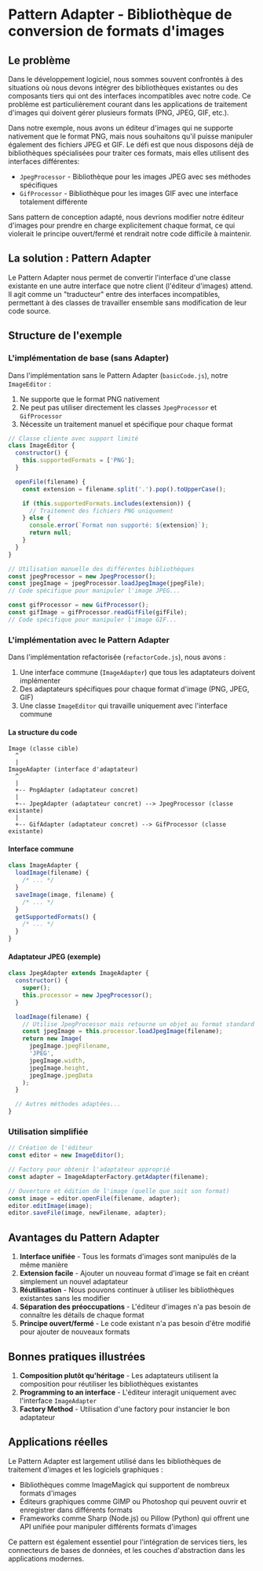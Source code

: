# Pattern Adapter - Bibliothèque de conversion de formats d'images

## Le problème

Dans le développement logiciel, nous sommes souvent confrontés à des situations où nous devons intégrer des bibliothèques existantes ou des composants tiers qui ont des interfaces incompatibles avec notre code. Ce problème est particulièrement courant dans les applications de traitement d'images qui doivent gérer plusieurs formats (PNG, JPEG, GIF, etc.).

Dans notre exemple, nous avons un éditeur d'images qui ne supporte nativement que le format PNG, mais nous souhaitons qu'il puisse manipuler également des fichiers JPEG et GIF. Le défi est que nous disposons déjà de bibliothèques spécialisées pour traiter ces formats, mais elles utilisent des interfaces différentes:

- `JpegProcessor` - Bibliothèque pour les images JPEG avec ses méthodes spécifiques
- `GifProcessor` - Bibliothèque pour les images GIF avec une interface totalement différente

Sans pattern de conception adapté, nous devrions modifier notre éditeur d'images pour prendre en charge explicitement chaque format, ce qui violerait le principe ouvert/fermé et rendrait notre code difficile à maintenir.

## La solution : Pattern Adapter

Le Pattern Adapter nous permet de convertir l'interface d'une classe existante en une autre interface que notre client (l'éditeur d'images) attend. Il agit comme un "traducteur" entre des interfaces incompatibles, permettant à des classes de travailler ensemble sans modification de leur code source.

## Structure de l'exemple

### L'implémentation de base (sans Adapter)

Dans l'implémentation sans le Pattern Adapter (`basicCode.js`), notre `ImageEditor` :

1. Ne supporte que le format PNG nativement
2. Ne peut pas utiliser directement les classes `JpegProcessor` et `GifProcessor`
3. Nécessite un traitement manuel et spécifique pour chaque format

```javascript
// Classe cliente avec support limité
class ImageEditor {
  constructor() {
    this.supportedFormats = ['PNG'];
  }

  openFile(filename) {
    const extension = filename.split('.').pop().toUpperCase();

    if (this.supportedFormats.includes(extension)) {
      // Traitement des fichiers PNG uniquement
    } else {
      console.error(`Format non supporté: ${extension}`);
      return null;
    }
  }
}

// Utilisation manuelle des différentes bibliothèques
const jpegProcessor = new JpegProcessor();
const jpegImage = jpegProcessor.loadJpegImage(jpegFile);
// Code spécifique pour manipuler l'image JPEG...

const gifProcessor = new GifProcessor();
const gifImage = gifProcessor.readGifFile(gifFile);
// Code spécifique pour manipuler l'image GIF...
```

### L'implémentation avec le Pattern Adapter

Dans l'implémentation refactorisée (`refactorCode.js`), nous avons :

1. Une interface commune (`ImageAdapter`) que tous les adaptateurs doivent implémenter
2. Des adaptateurs spécifiques pour chaque format d'image (PNG, JPEG, GIF)
3. Une classe `ImageEditor` qui travaille uniquement avec l'interface commune

#### La structure du code

```
Image (classe cible)
  ^
  |
ImageAdapter (interface d'adaptateur)
  ^
  |
  +-- PngAdapter (adaptateur concret)
  |
  +-- JpegAdapter (adaptateur concret) --> JpegProcessor (classe existante)
  |
  +-- GifAdapter (adaptateur concret) --> GifProcessor (classe existante)
```

#### Interface commune

```javascript
class ImageAdapter {
  loadImage(filename) {
    /* ... */
  }
  saveImage(image, filename) {
    /* ... */
  }
  getSupportedFormats() {
    /* ... */
  }
}
```

#### Adaptateur JPEG (exemple)

```javascript
class JpegAdapter extends ImageAdapter {
  constructor() {
    super();
    this.processor = new JpegProcessor();
  }

  loadImage(filename) {
    // Utilise JpegProcessor mais retourne un objet au format standard
    const jpegImage = this.processor.loadJpegImage(filename);
    return new Image(
      jpegImage.jpegFilename,
      'JPEG',
      jpegImage.width,
      jpegImage.height,
      jpegImage.jpegData
    );
  }

  // Autres méthodes adaptées...
}
```

### Utilisation simplifiée

```javascript
// Création de l'éditeur
const editor = new ImageEditor();

// Factory pour obtenir l'adaptateur approprié
const adapter = ImageAdapterFactory.getAdapter(filename);

// Ouverture et édition de l'image (quelle que soit son format)
const image = editor.openFile(filename, adapter);
editor.editImage(image);
editor.saveFile(image, newFilename, adapter);
```

## Avantages du Pattern Adapter

1. **Interface unifiée** - Tous les formats d'images sont manipulés de la même manière
2. **Extension facile** - Ajouter un nouveau format d'image se fait en créant simplement un nouvel adaptateur
3. **Réutilisation** - Nous pouvons continuer à utiliser les bibliothèques existantes sans les modifier
4. **Séparation des préoccupations** - L'éditeur d'images n'a pas besoin de connaître les détails de chaque format
5. **Principe ouvert/fermé** - Le code existant n'a pas besoin d'être modifié pour ajouter de nouveaux formats

## Bonnes pratiques illustrées

1. **Composition plutôt qu'héritage** - Les adaptateurs utilisent la composition pour réutiliser les bibliothèques existantes
2. **Programming to an interface** - L'éditeur interagit uniquement avec l'interface `ImageAdapter`
3. **Factory Method** - Utilisation d'une factory pour instancier le bon adaptateur

## Applications réelles

Le Pattern Adapter est largement utilisé dans les bibliothèques de traitement d'images et les logiciels graphiques :

- Bibliothèques comme ImageMagick qui supportent de nombreux formats d'images
- Éditeurs graphiques comme GIMP ou Photoshop qui peuvent ouvrir et enregistrer dans différents formats
- Frameworks comme Sharp (Node.js) ou Pillow (Python) qui offrent une API unifiée pour manipuler différents formats d'images

Ce pattern est également essentiel pour l'intégration de services tiers, les connecteurs de bases de données, et les couches d'abstraction dans les applications modernes.
